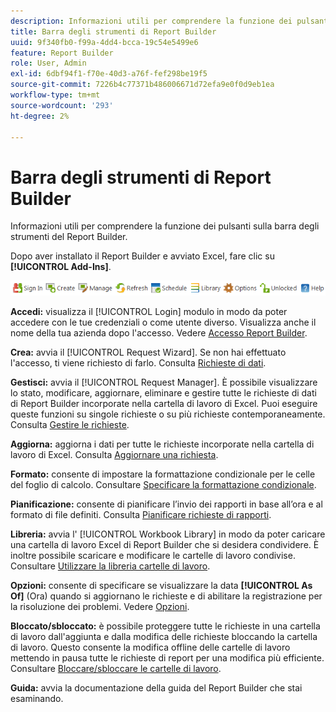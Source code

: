 ```yaml
---
description: Informazioni utili per comprendere la funzione dei pulsanti sulla barra degli strumenti del Report Builder.
title: Barra degli strumenti di Report Builder
uuid: 9f340fb0-f99a-4dd4-bcca-19c54e5499e6
feature: Report Builder
role: User, Admin
exl-id: 6dbf94f1-f70e-40d3-a76f-fef298be19f5
source-git-commit: 7226b4c77371b486006671d72efa9e0f0d9eb1ea
workflow-type: tm+mt
source-wordcount: '293'
ht-degree: 2%

---
```


# Barra degli strumenti di Report Builder

Informazioni utili per comprendere la funzione dei pulsanti sulla barra degli strumenti del Report Builder.

Dopo aver installato il Report Builder e avviato Excel, fare clic su **[!UICONTROL Add-Ins]**.

![](assets/report_builder_toolbar.png)

**Accedi:** visualizza il  [!UICONTROL Login] modulo in modo da poter accedere con le tue credenziali o come utente diverso. Visualizza anche il nome della tua azienda dopo l&#39;accesso. Vedere [Accesso Report Builder](/help/analyze/report-builder/setup/login.md).

**Crea:** avvia il  [!UICONTROL Request Wizard]. Se non hai effettuato l&#39;accesso, ti viene richiesto di farlo. Consulta [Richieste di dati](/help/analyze/report-builder/data-requests/data-requests.md).

**Gestisci:** avvia il  [!UICONTROL Request Manager]. È possibile visualizzare lo stato, modificare, aggiornare, eliminare e gestire tutte le richieste di dati di Report Builder incorporate nella cartella di lavoro di Excel. Puoi eseguire queste funzioni su singole richieste o su più richieste contemporaneamente. Consulta [Gestire le richieste](/help/analyze/report-builder/manage-requests/r-arb-manage-requests.md).

**Aggiorna:** aggiorna i dati per tutte le richieste incorporate nella cartella di lavoro di Excel. Consulta [Aggiornare una richiesta](/help/analyze/report-builder/manage-requests/t-refresh-a-request.md).

**Formato:** consente di impostare la formattazione condizionale per le celle del foglio di calcolo. Consultare [Specificare la formattazione condizionale](/help/analyze/report-builder/manage-requests/specify-conditional-formatting.md).

**Pianificazione:** consente di pianificare l’invio dei rapporti in base all’ora e al formato di file definiti. Consulta [Pianificare richieste di rapporti](/help/analyze/report-builder/schedule-report-requests.md).

**Libreria:** avvia l&#39; [!UICONTROL Workbook Library] in modo da poter caricare una cartella di lavoro Excel di Report Builder che si desidera condividere. È inoltre possibile scaricare e modificare le cartelle di lavoro condivise. Consultare [Utilizzare la libreria cartelle di lavoro](/help/analyze/report-builder/workbook-library/t-upload-a-workbook.md).

**Opzioni:** consente di specificare se visualizzare la data  **[!UICONTROL As Of]** (Ora) quando si aggiornano le richieste e di abilitare la registrazione per la risoluzione dei problemi. Vedere [Opzioni](/help/analyze/report-builder/options.md).

**Bloccato/sbloccato:** è possibile proteggere tutte le richieste in una cartella di lavoro dall&#39;aggiunta e dalla modifica delle richieste bloccando la cartella di lavoro. Questo consente la modifica offline delle cartelle di lavoro mettendo in pausa tutte le richieste di report per una modifica più efficiente. Consultare [Bloccare/sbloccare le cartelle di lavoro](/help/analyze/report-builder/workbook-library/protect-wb.md).

**Guida:** avvia la documentazione della guida del Report Builder che stai esaminando.
